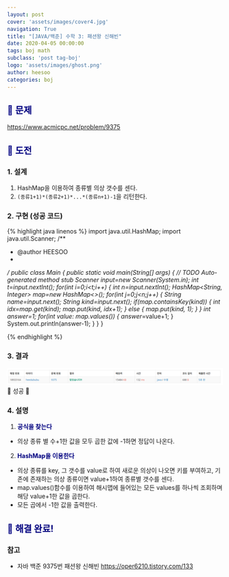 ```yaml
---
layout: post
cover: 'assets/images/cover4.jpg'
navigation: True
title: "[JAVA/백준] 수학 3: 패션왕 신해빈"
date: 2020-04-05 00:00:00
tags: boj math
subclass: 'post tag-boj'
logo: 'assets/images/ghost.png'
author: heesoo
categories: boj
---
```

## <span style="color:navy">👀 문제</span>
<https://www.acmicpc.net/problem/9375>

## <span style="color:navy">👊 도전</span>

### 1. 설계
1. HashMap을 이용하여 종류별 의상 갯수를 센다.
2. `(종류1+1)*(종류2+1)*...*(종류n+1)-1`을 리턴한다.

### 2. 구현 (성공 코드)
{% highlight java linenos %}
import java.util.HashMap;
import java.util.Scanner;
/**
 * @author HEESOO
 *
 */
public class Main {
	public static void main(String[] args) {
		// TODO Auto-generated method stub
		Scanner input=new Scanner(System.in);
		int t=input.nextInt();
		for(int i=0;i<t;i++) {
			int n=input.nextInt();
			HashMap<String, Integer> map=new HashMap<>();
			for(int j=0;j<n;j++) {
				String name=input.next();
				String kind=input.next();
				if(map.containsKey(kind)) {
					int idx=map.get(kind);
					map.put(kind, idx+1);
				}
				else {
					map.put(kind, 1);
				}
			}
			int answer=1;
			for(int value: map.values()) {
				answer*=value+1;
			}
			System.out.println(answer-1);
		}
	}
}

 {% endhighlight %}

### 3. 결과
![실행결과](./assets/images/200405_3.PNG)
🤟 성공 🤟 

### 4. 설명
1. **<span style="color:navy">공식을 찾는다</span>**
- 의상 종류 별 수+1한 값을 모두 곱한 값에 -1하면 정답이 나온다.
2. **<span style="color:navy">HashMap을 이용한다</span>**
- 의상 종류를 key, 그 갯수를 value로 하여 새로운 의상이 나오면 키를 부여하고, 기존에 존재하는 의상 종류이면 value+1하여 종류별 갯수를 센다.
- map.values()함수를 이용하여 해시맵에 들어있는 모든 values를 하나씩 조회하며 해당 value+1한 값을 곱한다.
- 모든 곱에서 -1한 값을 출력한다.

## <span style="color:navy">👏 해결 완료!</span>

### 참고
- 자바 백준 9375번 패션왕 신해빈 <https://oper6210.tistory.com/133>
